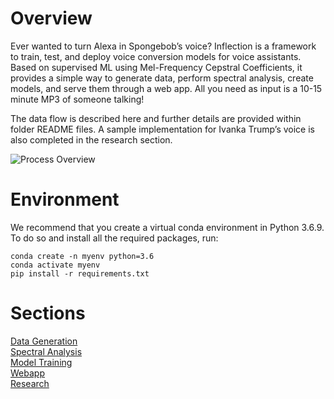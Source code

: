 # Overview

Ever wanted to turn Alexa in Spongebob’s voice? Inflection is a framework to train, test, and deploy voice conversion models for voice assistants. Based on supervised ML using Mel-Frequency Cepstral Coefficients, it provides a simple way to generate data, perform spectral analysis, create models, and serve them through a web app. All you need as input is a 10-15 minute MP3 of someone talking!

The data flow is described here and further details are provided within folder README files. A sample implementation for Ivanka Trump’s voice is also completed in the research section.

![Process Overview](https://github.com/mraheja/inflection/blob/main/ProcessOverview.png)

# Environment 

We recommend that you create a virtual conda environment in Python 3.6.9. To do so and install all the required packages, run: 

```
conda create -n myenv python=3.6
conda activate myenv
pip install -r requirements.txt
```

# Sections

[Data Generation](https://github.com/mraheja/inflection/tree/main/data_generation) \
[Spectral Analysis](https://github.com/mraheja/inflection/tree/main/spectral_analysis) \
[Model Training](https://github.com/mraheja/inflection/tree/main/model_training) \
[Webapp](https://github.com/mraheja/inflection/tree/main/webapp) \
[Research](https://github.com/mraheja/inflection/tree/main/research) 
